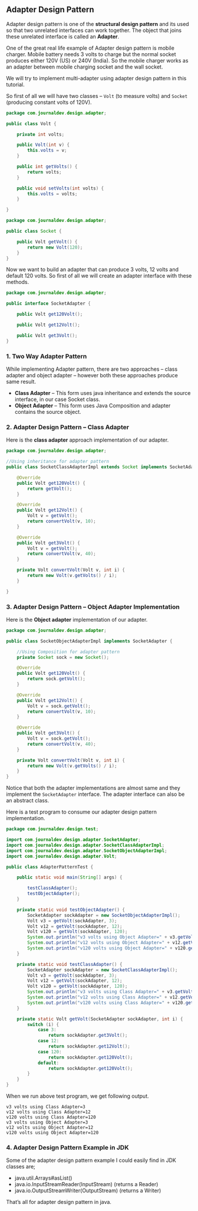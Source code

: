 ## Adapter Design Pattern

Adapter design pattern is one of the **structural design pattern** and its used so that two unrelated interfaces can
work together. The object that joins these unrelated interface is called an **Adapter**.

One of the great real life example of Adapter design pattern is mobile charger. Mobile battery needs 3 volts to charge
but the normal socket produces either 120V (US) or 240V (India). So the mobile charger works as an adapter between
mobile charging socket and the wall socket.

We will try to implement multi-adapter using adapter design pattern in this tutorial.

So first of all we will have two classes – `Volt` (to measure volts) and `Socket` (producing constant volts of 120V).

```java
package com.journaldev.design.adapter;

public class Volt {

    private int volts;

    public Volt(int v) {
        this.volts = v;
    }

    public int getVolts() {
        return volts;
    }

    public void setVolts(int volts) {
        this.volts = volts;
    }

}
```

```java
package com.journaldev.design.adapter;

public class Socket {

    public Volt getVolt() {
        return new Volt(120);
    }
}
```

Now we want to build an adapter that can produce 3 volts, 12 volts and default 120 volts. So first of all we will create
an adapter interface with these methods.

```java
package com.journaldev.design.adapter;

public interface SocketAdapter {

    public Volt get120Volt();

    public Volt get12Volt();

    public Volt get3Volt();
}
```

### 1. Two Way Adapter Pattern

While implementing Adapter pattern, there are two approaches – class adapter and object adapter – however both these
approaches produce same result.

- **Class Adapter** – This form uses java inheritance and extends the source interface, in our case Socket class.
- **Object Adapter** – This form uses Java Composition and adapter contains the source object.

### 2. Adapter Design Pattern – Class Adapter

Here is the **class adapter** approach implementation of our adapter.

```java
package com.journaldev.design.adapter;

//Using inheritance for adapter pattern
public class SocketClassAdapterImpl extends Socket implements SocketAdapter {

    @Override
    public Volt get120Volt() {
        return getVolt();
    }

    @Override
    public Volt get12Volt() {
        Volt v = getVolt();
        return convertVolt(v, 10);
    }

    @Override
    public Volt get3Volt() {
        Volt v = getVolt();
        return convertVolt(v, 40);
    }

    private Volt convertVolt(Volt v, int i) {
        return new Volt(v.getVolts() / i);
    }

}
```

### 3. Adapter Design Pattern – Object Adapter Implementation

Here is the **Object adapter** implementation of our adapter.

```java
package com.journaldev.design.adapter;

public class SocketObjectAdapterImpl implements SocketAdapter {

    //Using Composition for adapter pattern
    private Socket sock = new Socket();

    @Override
    public Volt get120Volt() {
        return sock.getVolt();
    }

    @Override
    public Volt get12Volt() {
        Volt v = sock.getVolt();
        return convertVolt(v, 10);
    }

    @Override
    public Volt get3Volt() {
        Volt v = sock.getVolt();
        return convertVolt(v, 40);
    }

    private Volt convertVolt(Volt v, int i) {
        return new Volt(v.getVolts() / i);
    }
}
```

Notice that both the adapter implementations are almost same and they implement the `SocketAdapter` interface. The
adapter interface can also be an abstract class.

Here is a test program to consume our adapter design pattern implementation.

```java
package com.journaldev.design.test;

import com.journaldev.design.adapter.SocketAdapter;
import com.journaldev.design.adapter.SocketClassAdapterImpl;
import com.journaldev.design.adapter.SocketObjectAdapterImpl;
import com.journaldev.design.adapter.Volt;

public class AdapterPatternTest {

    public static void main(String[] args) {

        testClassAdapter();
        testObjectAdapter();
    }

    private static void testObjectAdapter() {
        SocketAdapter sockAdapter = new SocketObjectAdapterImpl();
        Volt v3 = getVolt(sockAdapter, 3);
        Volt v12 = getVolt(sockAdapter, 12);
        Volt v120 = getVolt(sockAdapter, 120);
        System.out.println("v3 volts using Object Adapter=" + v3.getVolts());
        System.out.println("v12 volts using Object Adapter=" + v12.getVolts());
        System.out.println("v120 volts using Object Adapter=" + v120.getVolts());
    }

    private static void testClassAdapter() {
        SocketAdapter sockAdapter = new SocketClassAdapterImpl();
        Volt v3 = getVolt(sockAdapter, 3);
        Volt v12 = getVolt(sockAdapter, 12);
        Volt v120 = getVolt(sockAdapter, 120);
        System.out.println("v3 volts using Class Adapter=" + v3.getVolts());
        System.out.println("v12 volts using Class Adapter=" + v12.getVolts());
        System.out.println("v120 volts using Class Adapter=" + v120.getVolts());
    }

    private static Volt getVolt(SocketAdapter sockAdapter, int i) {
        switch (i) {
            case 3:
                return sockAdapter.get3Volt();
            case 12:
                return sockAdapter.get12Volt();
            case 120:
                return sockAdapter.get120Volt();
            default:
                return sockAdapter.get120Volt();
        }
    }
}
```

When we run above test program, we get following output.

```
v3 volts using Class Adapter=3
v12 volts using Class Adapter=12
v120 volts using Class Adapter=120
v3 volts using Object Adapter=3
v12 volts using Object Adapter=12
v120 volts using Object Adapter=120
```

### 4. Adapter Design Pattern Example in JDK

Some of the adapter design pattern example I could easily find in JDK classes are;

- java.util.Arrays#asList()
- java.io.InputStreamReader(InputStream) (returns a Reader)
- java.io.OutputStreamWriter(OutputStream) (returns a Writer)

That’s all for adapter design pattern in java.